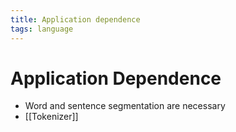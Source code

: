 ```yaml
---
title: Application dependence
tags: language
---
```


# Application Dependence
- Word and sentence segmentation are necessary
- [[Tokenizer]]


































